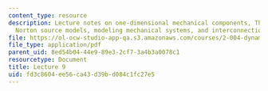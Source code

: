 ```yaml
---
content_type: resource
description: Lecture notes on one-dimensional mechanical components, Thevenin and
  Norton source models, modeling mechanical systems, and interconnection rules.
file: https://ol-ocw-studio-app-qa.s3.amazonaws.com/courses/2-004-dynamics-and-control-ii-spring-2008/fd3c8604ee56ca43d39bd084c1fc27e5_lecture_09.pdf
file_type: application/pdf
parent_uid: 8ed54b04-44e9-89e3-2cf7-3a4b3a0078c1
resourcetype: Document
title: Lecture 9
uid: fd3c8604-ee56-ca43-d39b-d084c1fc27e5
---
```

